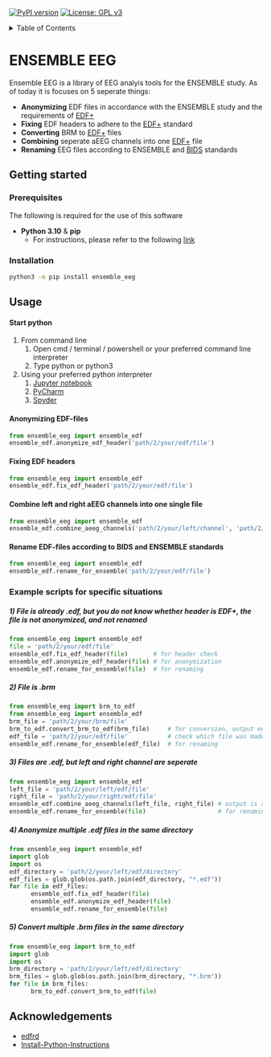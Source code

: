 <!-- PROJECT SHIELDS -->
<!--
*** I'm using markdown "reference style" links for readability.
*** Reference links are enclosed in brackets [ ] instead of parentheses ( ).
*** See the bottom of this document for the declaration of the reference variables
*** for contributors-url, forks-url, etc. This is an optional, concise syntax you may use.
*** https://www.markdownguide.org/basic-syntax/#reference-style-links
-->
[![PyPI version](https://badge.fury.io/py/ensemble-eeg.svg)](https://badge.fury.io/py/ensemble-eeg)
[![License: GPL v3](https://img.shields.io/badge/License-GPLv3-blue.svg)](https://www.gnu.org/licenses/gpl-3.0)

<!-- TABLE OF CONTENTS -->
<details>
  <summary>Table of Contents</summary>
  <ol>
    <li>
      <a href="#about-the-project">ENSEMBLE EEG</a>
    </li>
    <li>
      <a href="#getting-started">Getting Started</a>
      <ul>
        <li><a href="#prerequisites">Prerequisites</a></li>
        <li><a href="#installation">Installation</a></li>
      </ul>
    </li>
    <li><a href="#usage">Usage</a></li>
    <li><a href="#acknowledgments">Acknowledgments</a></li>
  </ol>
</details>


<!-- ABOUT THE PROJECT -->
# ENSEMBLE EEG
Ensemble EEG is a library of EEG analyis tools for the ENSEMBLE study. As of
today it is focuses on 5 seperate things:

- **Anonymizing** EDF files in accordance with the ENSEMBLE study and the
  requirements of [EDF+](https://www.edfplus.info/specs/edfplus.html)
- **Fixing** EDF headers to adhere to the [EDF+](https://www.edfplus.info/specs/edfplus.html) standard
- **Converting** BRM to [EDF+](https://www.edfplus.info/specs/edfplus.html) files
- **Combining** seperate aEEG channels into one [EDF+](https://www.edfplus.info/specs/edfplus.html) file
- **Renaming** EEG files according to ENSEMBLE and [BIDS](https://bids-specification.readthedocs.io/en/stable/) standards

<!-- GETTING STARTED -->
## Getting started
### Prerequisites
The following is required for the use of this software
- **Python 3.10** & **pip**
  - For instructions, please refer to the following [link](https://github.com/PackeTsar/Install-Python/blob/master/README.md)

### Installation
```sh
python3 -m pip install ensemble_eeg
```

<!-- USAGE EXAMPLES -->
## Usage
#### Start python
1) From command line
   1) Open cmd / terminal / powershell or your preferred command line interpreter
   2) Type python or python3
2) Using your preferred python interpreter
   1) [Jupyter notebook](https://jupyter.org/install)
   2) [PyCharm](https://www.jetbrains.com/help/pycharm/installation-guide.html#standalone)
   3) [Spyder](https://docs.spyder-ide.org/current/installation.html)

#### Anonymizing EDF-files
```python
from ensemble_eeg import ensemble_edf
ensemble_edf.anonymize_edf_header('path/2/your/edf/file')
```
#### Fixing EDF headers
```python
from ensemble_eeg import ensemble_edf
ensemble_edf.fix_edf_header('path/2/your/edf/file')
```
#### Combine left and right aEEG channels into one single file
```python
from ensemble_eeg import ensemble_edf
ensemble_edf.combine_aeeg_channels('path/2/your/left/channel', 'path/2/your/right/channel', 'new_filename')
```
#### Rename EDF-files according to BIDS and ENSEMBLE standards
```python
from ensemble_eeg import ensemble_edf
ensemble_edf.rename_for_ensemble('path/2/your/edf/file')
```
### Example scripts for specific situations
##### 1) File is already .edf, but you do not know whether header is EDF+, the file is not anonymized, and not renamed
```python
from ensemble_eeg import ensemble_edf
file = 'path/2/your/edf/file'
ensemble_edf.fix_edf_header(file)       # for header check
ensemble_edf.anonymize_edf_header(file) # for anonymization
ensemble_edf.rename_for_ensemble(file)  # for renaming

```
##### 2) File is .brm 
```python
from ensemble_eeg import brm_to_edf
from ensemble_eeg import ensemble_edf
brm_file = 'path/2/your/brm/file'
brm_to_edf.convert_brm_to_edf(brm_file)     # for conversion, output edf is already anonymized
edf_file = 'path/2/your/edf/file'           # check which file was made in previous step
ensemble_edf.rename_for_ensemble(edf_file)  # for renaming

```
##### 3) Files are .edf, but left and right channel are seperate 
```python
from ensemble_eeg import ensemble_edf
left_file = 'path/2/your/left/edf/file'
right_file = 'path/2/your/right/edf/file'
ensemble_edf.combine_aeeg_channels(left_file, right_file) # output is automatically anonymized
ensemble_edf.rename_for_ensemble(file)                    # for renaming

```
##### 4) Anonymize multiple .edf files in the same directory 
```python
from ensemble_eeg import ensemble_edf
import glob
import os
edf_directory = 'path/2/your/left/edf/directory'
edf_files = glob.glob(os.path.join(edf_directory, "*.edf"))
for file in edf_files:
      ensemble_edf.fix_edf_header(file) 
      ensemble_edf.anonymize_edf_header(file) 
      ensemble_edf.rename_for_ensemble(file)                    
```
##### 5) Convert multiple .brm files in the same directory 
```python
from ensemble_eeg import brm_to_edf
import glob
import os
brm_directory = 'path/2/your/left/edf/directory'
brm_files = glob.glob(os.path.join(brm_directory, "*.brm"))
for file in brm_files:
      brm_to_edf.convert_brm_to_edf(file) 
```

<!-- ACKNOWLEDGMENTS -->
## Acknowledgements
- [edfrd](https://github.com/somnonetz/edfrd)
- [Install-Python-Instructions](https://github.com/PackeTsar/Install-Python/tree/master)

